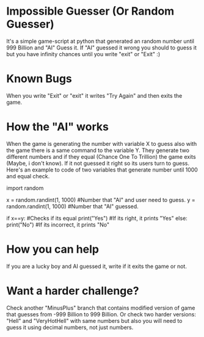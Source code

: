 # Impossible Guesser (Or Random Guesser)
It's a simple game-script at python that generated an random number until 999 Billion and "AI" Guess it. If "AI" guessed it wrong you should to guess it but you have infinity chances until you write "exit" or "Exit" :)

# Known Bugs
When you write "Exit" or "exit" it writes "Try Again" and then exits the game.

# How the "AI" works
When the game is generating the number with variable X to guess also with the game there is a same command to the variable Y. They generate two different numbers and if they equal (Chance One To Trillion) the game exits (Maybe, i don't know). If it not guessed it right so its users turn to guess. Here's an example to code of two variables that generate number until 1000 and equal check.

import random

x = random.randint(1, 1000) #Number that "AI" and user need to guess.
y = random.randint(1, 1000) #Number that "AI" guessed.

if x==y: #Checks if its equal
  print("Yes") #If its right, it prints "Yes"
  else:
  print("No") #If its incorrect, it prints "No"

# How you can help
If you are a lucky boy and AI guessed it, write if it exits the game or not.

# Want a harder challenge?

Check another "MinusPlus" branch that contains modified version of game that guesses from -999 Billion to 999 Billion. Or check two harder versions: "Hell" and "VeryHotHell" with same numbers but also you will need to guess it using decimal numbers, not just numbers.
